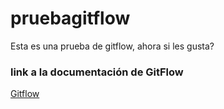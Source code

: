 # pruebagitflow
Esta es una prueba de gitflow, ahora si les gusta?

### link a la documentación de GitFlow
[Gitflow](https://www.atlassian.com/git/tutorials/comparing-workflows/gitflow-workflow)
